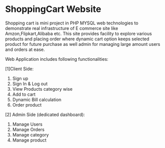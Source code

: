 # ShoppingCart Website
Shopping cart is mini project in PHP MYSQL web technologies to demonstrate real infrastructure of E commerce site like Amzon,Flipkart,Alibaba etc. This site provides facility to explore various products and placing order where dynamic cart option keeps selected product for future purchase as well admin for managing large amount users and orders at ease.


Web Application includes following functionalities:
<br>

[1]Client Side:

1) Sign up
2) Sign In & Log out
3) View Products category wise
4) Add to cart
5) Dynamic Bill calculation
6) Order product

[2] Admin Side (dedicated dashboard):

1) Manage Users
2) Manage Orders
3) Manage category
4) Manage product
